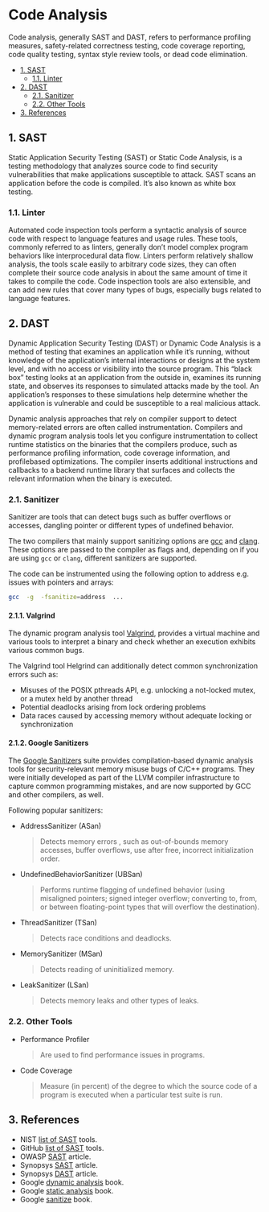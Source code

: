 # Code Analysis

Code analysis, generally SAST and DAST, refers to performance profiling measures, safety-related correctness testing, code coverage reporting, code quality testing, syntax style review tools, or dead code elimination.

- [1. SAST](#1-sast)
  - [1.1. Linter](#11-linter)
- [2. DAST](#2-dast)
  - [2.1. Sanitizer](#21-sanitizer)
  - [2.2. Other Tools](#22-other-tools)
- [3. References](#3-see-also)

## 1. SAST

Static Application Security Testing (SAST) or Static Code Analysis, is a testing methodology that analyzes source code to find security vulnerabilities that make applications susceptible to attack. SAST scans an application before the code is compiled. It’s also known as white box testing.

### 1.1. Linter

Automated code inspection tools perform a syntactic analysis of source code with respect to language features and usage rules. These tools, commonly referred to as linters, generally don’t model complex program behaviors like interprocedural data flow. Linters perform relatively shallow analysis, the tools scale easily to arbitrary code sizes, they can often complete their source code analysis in about the same amount of time it takes to compile the code. Code inspection tools are also extensible, and can add new rules that cover many types of bugs, especially bugs related to language features.

## 2. DAST

Dynamic Application Security Testing (DAST) or Dynamic Code Analysis is a method of testing that examines an application while it’s running, without knowledge of the application’s internal interactions or designs at the system level, and with no access or visibility into the source program. This “black box” testing looks at an application from the outside in, examines its running state, and observes its responses to simulated attacks made by the tool. An application’s responses to these simulations help determine whether the application is vulnerable and could be susceptible to a real malicious attack.

Dynamic analysis approaches that rely on compiler support to detect memory-related errors are often called instrumentation. Compilers and dynamic program analysis tools let you configure instrumentation to collect runtime statistics on the binaries that the compilers produce, such as performance profiling information, code coverage information, and profilebased optimizations. The compiler inserts additional instructions and callbacks to a backend runtime library that surfaces and collects the relevant information when the binary is executed.

### 2.1. Sanitizer

Sanitizer are tools that can detect bugs such as buffer overflows or accesses, dangling pointer or different types of undefined behavior.

The two compilers that mainly support sanitizing options are [gcc](https://gcc.gnu.org/onlinedocs/gcc/Instrumentation-Options.html) and [clang](https://clang.llvm.org/docs/UsersManual.html#controlling-code-generation). These options are passed to the compiler as flags and, depending on if you are using `gcc` or `clang`, different sanitizers are supported.

The code can be instrumented using the following option to address e.g. issues with pointers and arrays:

```bash
gcc  -g  -fsanitize=address  ...
```

#### 2.1.1. Valgrind

The dynamic program analysis tool [Valgrind](https://valgrind.org/), provides a virtual machine and various tools to interpret a binary and check whether an execution exhibits various common bugs.

The Valgrind tool Helgrind can additionally detect common synchronization errors such as:

- Misuses of the POSIX pthreads API, e.g. unlocking a not-locked mutex, or a mutex held by another thread
- Potential deadlocks arising from lock ordering problems
- Data races caused by accessing memory without adequate locking or synchronization

#### 2.1.2. Google Sanitizers

The [Google Sanitizers](https://github.com/google/sanitizers/wiki) suite provides compilation-based dynamic analysis tools for security-relevant memory misuse bugs of C/C++ programs. They were initially developed as part of the LLVM compiler infrastructure to capture common programming mistakes, and are now supported by GCC and other compilers, as well.

Following popular sanitizers:

- AddressSanitizer (ASan)
  > Detects memory errors , such as out-of-bounds memory accesses, buffer overflows, use after free, incorrect initialization order.

- UndefinedBehaviorSanitizer (UBSan)
  > Performs runtime flagging of undefined behavior (using misaligned  pointers; signed integer overflow; converting to, from, or between floating-point types that will overflow the destination).

- ThreadSanitizer (TSan)
  > Detects race conditions and deadlocks.

- MemorySanitizer (MSan)
  > Detects reading of uninitialized memory.

- LeakSanitizer (LSan)
  > Detects memory leaks and other types of leaks.

### 2.2. Other Tools

- Performance Profiler
  > Are used to find performance issues in programs.

- Code Coverage
  > Measure (in percent) of the degree to which the source code of a program is executed when a particular test suite is run.

## 3. References

- NIST [list of SAST](https://www.nist.gov/itl/ssd/software-quality-group/source-code-security-analyzers) tools.
- GitHub [list of SAST](https://www.nist.gov/itl/ssd/software-quality-group/source-code-security-analyzers) tools.
- OWASP [SAST](https://owasp.org/www-community/Source_Code_Analysis_Tools) article.
- Synopsys [SAST](https://www.synopsys.com/glossary/what-is-sast.html) article.
- Synopsys [DAST](https://www.synopsys.com/glossary/what-is-dast.html) article.
- Google [dynamic analysis](https://static.googleusercontent.com/media/sre.google/de//static/pdf/building_secure_and_reliable_systems.pdf#page=313&zoom=100,0,600) book.
- Google [static analysis](https://static.googleusercontent.com/media/sre.google/de//static/pdf/building_secure_and_reliable_systems.pdf#page=326&zoom=100,0,600) book.
- Google [sanitize](https://static.googleusercontent.com/media/sre.google/de//static/pdf/building_secure_and_reliable_systems.pdf#page=303&zoom=100,0,530) book.
